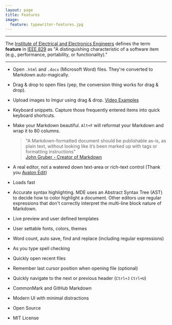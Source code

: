 ```yaml
---
layout: page
title: Features
image:
  feature: typewriter-features.jpg
---
```


------------------------------------------------------------------------

The [Institute of Electrical and Electronics
Engineers](https://www.wikiwand.com/en/Institute_of_Electrical_and_Electronics_Engineers)
defines the term **feature** in [IEEE
829](https://www.wikiwand.com/en/IEEE_829) as "A distinguishing
characteristic of a software item (e.g., performance, portability, or
functionality)."

------------------------------------------------------------------------

-   Open `.html` and `.docx` (Microsoft Word) files. They're converted
    to Markdown auto-magically.

-   Drag & drop to open files (yep, the conversion thing works for drag
    & drop).

-   Upload images to Imgur using drag & drop. [Video
    Examples](http://mike-ward.net/2015/03/31/markdown-edit-1-4-imgur-uploads/)

-   Keyboard snippets. Capture those frequently entered items into quick
    keyboard shortcuts.

-   Make your Markdown beautiful. `Alt+F` will reformat your Markdown
    and wrap it to 80 columns.

    > "A Markdown-formatted document should be publishable as-is, as
    > plain text, without looking like it’s been marked up with tags or
    > formatting instructions"  
    > [John Gruber - Creator of
    > Markdown](https://daringfireball.net/projects/markdown/)

-   A real editor, not a watered down text-area or rich-text control
    (Thank you [Avalon Edit](http://avalonedit.net/))

-   Loads fast

-   Accurate syntax highlighting. MDE uses an Abstract Syntax Tree (AST)
    to decide how to color highlight a document. Other editors use
    regular expressions that don't correctly interpret the multi-line
    block nature of Markdown.

-   Live preview and user defined templates

-   User settable fonts, colors, themes

-   Word count, auto save, find and replace (including
    regular expressions)

-   As you type spell checking

-   Quickly open recent files

-   Remember last cursor position when opening file (optional)

-   Quickly navigate to the next or previous header (`Ctrl+J` `Ctrl+U`)

-   CommonMark and GitHub Markdown

-   Modern UI with minimal distractions

-   Open Source

-   MIT License


